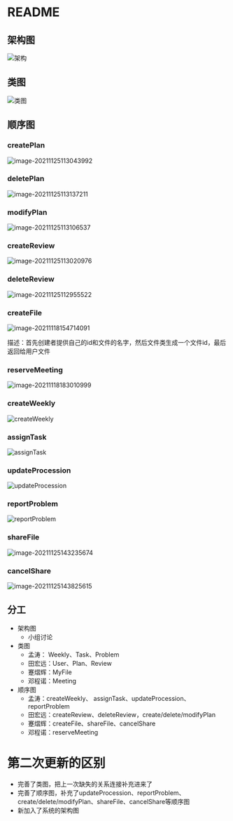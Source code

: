 # README

## 架构图

![架构](README.assets/%E6%9E%B6%E6%9E%84.png)

## 类图

![类图](README.assets/%E7%B1%BB%E5%9B%BE.png)

## 顺序图

### createPlan

![image-20211125113043992](README.assets/image-20211125113043992.png)

### deletePlan

![image-20211125113137211](README.assets/image-20211125113137211.png)

### modifyPlan

![image-20211125113106537](README.assets/image-20211125113106537.png)

### createReview

![image-20211125113020976](README.assets/image-20211125113020976.png)

### deleteReview

![image-20211125112955522](README.assets/image-20211125112955522.png)

### createFile

![image-20211118154714091](README.assets/image-20211118154714091.png)

描述：首先创建者提供自己的id和文件的名字，然后文件类生成一个文件id，最后返回给用户文件

### reserveMeeting

![image-20211118183010999](README.assets/image-20211118183010999.png)

### createWeekly

![createWeekly](README.assets/createWeekly.png)

### assignTask

![assignTask](README.assets/assignTask.png)

### updateProcession

![updateProcession](README.assets/updateProcession.png)

### reportProblem

![reportProblem](README.assets/reportProblem.png)



### shareFile

![image-20211125143235674](README.assets/image-20211125143235674.png)



### cancelShare

![image-20211125143825615](README.assets/image-20211125143825615.png)





## 分工

* 架构图
  * 小组讨论
* 类图
  * 孟涛： Weekly、Task、Problem
  * 田宏远：User、Plan、Review
  * 蹇熠辉：MyFile
  * 邓程诺：Meeting
* 顺序图
  * 孟涛：createWeekly、 assignTask、updateProcession、reportProblem
  * 田宏远：createReview、deleteReview，create/delete/modifyPlan
  * 蹇熠辉：createFile、shareFile、cancelShare
  * 邓程诺：reserveMeeting



# 第二次更新的区别

- 完善了类图，把上一次缺失的关系连接补充进来了
- 完善了顺序图，补充了updateProcession、reportProblem、create/delete/modifyPlan、shareFile、cancelShare等顺序图
- 新加入了系统的架构图

